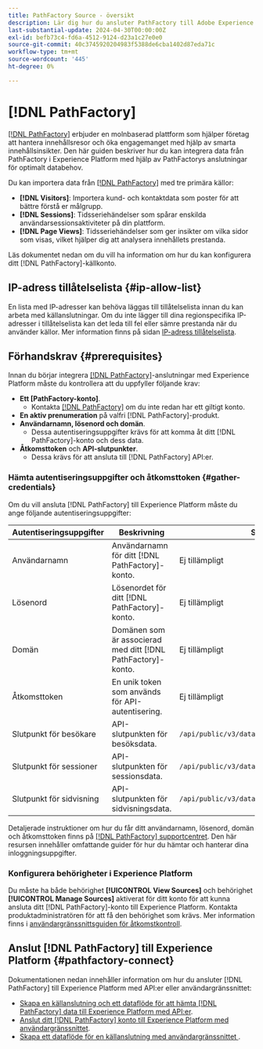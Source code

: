 ```yaml
---
title: PathFactory Source - översikt
description: Lär dig hur du ansluter PathFactory till Adobe Experience Platform med hjälp av API:er eller användargränssnittet.
last-substantial-update: 2024-04-30T00:00:00Z
exl-id: befb73c4-fd6a-4512-9124-d23a1c27e0e0
source-git-commit: 40c3745920204983f5388de6cba1402d87eda71c
workflow-type: tm+mt
source-wordcount: '445'
ht-degree: 0%

---
```


# [!DNL PathFactory]

[[!DNL PathFactory]](https://www.pathfactory.com/) erbjuder en molnbaserad plattform som hjälper företag att hantera innehållsresor och öka engagemanget med hjälp av smarta innehållsinsikter. Den här guiden beskriver hur du kan integrera data från PathFactory i Experience Platform med hjälp av PathFactorys anslutningar för optimalt databehov.

Du kan importera data från [[!DNL PathFactory]](https://www.pathfactory.com/) med tre primära källor:

* **[!DNL Visitors]**: Importera kund- och kontaktdata som poster för att bättre förstå er målgrupp.
* **[!DNL Sessions]**: Tidsseriehändelser som spårar enskilda användarsessionsaktiviteter på din plattform.
* **[!DNL Page Views]**: Tidsseriehändelser som ger insikter om vilka sidor som visas, vilket hjälper dig att analysera innehållets prestanda.

Läs dokumentet nedan om du vill ha information om hur du kan konfigurera ditt [!DNL PathFactory]-källkonto.

## IP-adress tillåtelselista {#ip-allow-list}

En lista med IP-adresser kan behöva läggas till tillåtelselista innan du kan arbeta med källanslutningar. Om du inte lägger till dina regionspecifika IP-adresser i tillåtelselista kan det leda till fel eller sämre prestanda när du använder källor. Mer information finns på sidan [IP-adress tillåtelselista](../../ip-address-allow-list.md).

## Förhandskrav {#prerequisites}

Innan du börjar integrera [[!DNL PathFactory]](https://www.pathfactory.com/)-anslutningar med Experience Platform måste du kontrollera att du uppfyller följande krav:

* **Ett [PathFactory-konto]**.
   * Kontakta [[!DNL PathFactory]](https://www.pathfactory.com/portal/company/contactus.shtml) om du inte redan har ett giltigt konto.
* **En aktiv prenumeration** på valfri [!DNL PathFactory]-produkt.
* **Användarnamn, lösenord och domän**.
   * Dessa autentiseringsuppgifter krävs för att komma åt ditt [!DNL PathFactory]-konto och dess data.
* **Åtkomsttoken** och **API-slutpunkter**.
   * Dessa krävs för att ansluta till [!DNL PathFactory] API:er.

### Hämta autentiseringsuppgifter och åtkomsttoken {#gather-credentials}

Om du vill ansluta [!DNL PathFactory] till Experience Platform måste du ange följande autentiseringsuppgifter:

| Autentiseringsuppgifter | Beskrivning | Slutpunkt |
| --- | --- | --- |
| Användarnamn | Användarnamn för ditt [!DNL PathFactory]-konto. | Ej tillämpligt |
| Lösenord | Lösenordet för ditt [!DNL PathFactory]-konto. | Ej tillämpligt |
| Domän | Domänen som är associerad med ditt [!DNL PathFactory]-konto. | Ej tillämpligt |
| Åtkomsttoken | En unik token som används för API-autentisering. | Ej tillämpligt |
| Slutpunkt för besökare | API-slutpunkten för besöksdata. | `/api/public/v3/data_lake_apis/visitors.json` |
| Slutpunkt för sessioner | API-slutpunkten för sessionsdata. | `/api/public/v3/data_lake_apis/sessions.json` |
| Slutpunkt för sidvisning | API-slutpunkten för sidvisningsdata. | `/api/public/v3/data_lake_apis/page_views.json` |

Detaljerade instruktioner om hur du får ditt användarnamn, lösenord, domän och åtkomsttoken finns på [[!DNL PathFactory] supportcentret](https://support.pathfactory.com/categories/adobe/). Den här resursen innehåller omfattande guider för hur du hämtar och hanterar dina inloggningsuppgifter.

### Konfigurera behörigheter i Experience Platform

Du måste ha både behörighet **[!UICONTROL View Sources]** och behörighet **[!UICONTROL Manage Sources]** aktiverat för ditt konto för att kunna ansluta ditt [!DNL PathFactory]-konto till Experience Platform. Kontakta produktadministratören för att få den behörighet som krävs. Mer information finns i [användargränssnittsguiden för åtkomstkontroll](../../../access-control/ui/overview.md).

## Anslut [!DNL PathFactory] till Experience Platform {#pathfactory-connect}

Dokumentationen nedan innehåller information om hur du ansluter [!DNL PathFactory] till Experience Platform med API:er eller användargränssnittet:

* [Skapa en källanslutning och ett dataflöde för att hämta [!DNL PathFactory] data till Experience Platform med API:er](../../tutorials/api/create/marketing-automation/pathfactory.md).
* [Anslut ditt [!DNL PathFactory] konto till Experience Platform med användargränssnittet](../../tutorials/ui/create/marketing-automation/pathfactory.md).
* [Skapa ett dataflöde för en källanslutning med användargränssnittet &#x200B;](../../tutorials/ui/dataflow/marketing-automation.md).
